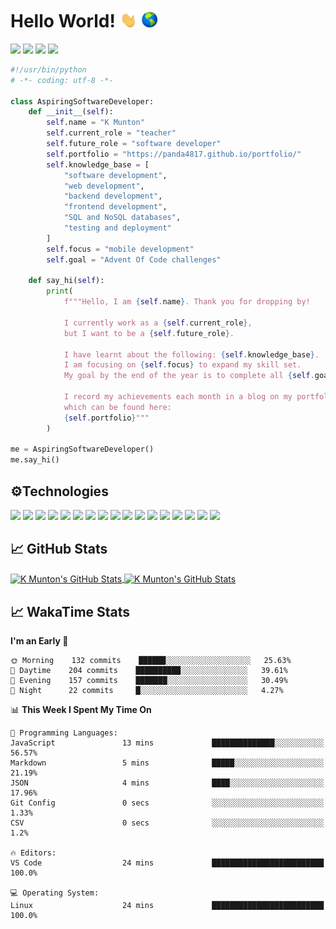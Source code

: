 # Hello World! <img src="https://raw.githubusercontent.com/Panda4817/Panda4817/master/hello.gif" width="30px"/><img src="https://raw.githubusercontent.com/Panda4817/Panda4817/master/world.gif" width="30px"/>

<a href="https://adventofcode.com/">![](https://img.shields.io/badge/%E2%9D%A4-Advent%20Of%20Code-blue)</a>
<a href="https://www.linkedin.com/in/kmunton">![](https://img.shields.io/badge/LinkedIn-Informational?style=flat&logo=linkedin&logoColor=white&color=ff69b4)</a>
<a href="https://codepen.io/k_munton">![](https://img.shields.io/badge/CodePen-Informational?style=flat&logo=codepen&logoColor=white&color=ff69b4)</a>
<a href="https://repl.it/@Panda4817">![](https://img.shields.io/badge/Repl.it-Informational?style=flat&logo=repl.it&logoColor=white&color=ff69b4)</a>

```python
#!/usr/bin/python
# -*- coding: utf-8 -*-

class AspiringSoftwareDeveloper:
    def __init__(self):
        self.name = "K Munton"
        self.current_role = "teacher"
        self.future_role = "software developer"
        self.portfolio = "https://panda4817.github.io/portfolio/"
        self.knowledge_base = [
            "software development",
            "web development",
            "backend development",
            "frontend development",
            "SQL and NoSQL databases",
            "testing and deployment"
        ]
        self.focus = "mobile development"
        self.goal = "Advent Of Code challenges"

    def say_hi(self):
        print(
            f"""Hello, I am {self.name}. Thank you for dropping by!

            I currently work as a {self.current_role}, 
            but I want to be a {self.future_role}.

            I have learnt about the following: {self.knowledge_base}.
            I am focusing on {self.focus} to expand my skill set.
            My goal by the end of the year is to complete all {self.goal}.
            
            I record my achievements each month in a blog on my portfolio website, 
            which can be found here: 
            {self.portfolio}"""
        )

me = AspiringSoftwareDeveloper()
me.say_hi()
```
## ⚙️Technologies

![](https://img.shields.io/badge/OS-WSL_Ubuntu-informational?style=flat&logo=linux&logoColor=white&color=blue)
![](https://img.shields.io/badge/Editor-VS_Code-informational?style=flat&logo=visual-studio-code&logoColor=white&color=blue)
![](https://img.shields.io/badge/Code-Python3-informational?style=flat&logo=python&logoColor=white&color=blue)
![](https://img.shields.io/badge/Code-JavaScript-informational?style=flat&logo=javascript&logoColor=white&color=blue)
![](https://img.shields.io/badge/Code-React-informational?style=flat&logo=react&logoColor=white&color=blue)
![](https://img.shields.io/badge/Code-Node.js-informational?style=flat&logo=node.js&logoColor=white&color=blue)
![](https://img.shields.io/badge/Shell-Bash-informational?style=flat&logo=gnu-bash&logoColor=white&color=blue)
![](https://img.shields.io/badge/Web-HTML-informational?style=flat&logo=HTML5&logoColor=white&color=blue)
![](https://img.shields.io/badge/Web-CSS-informational?style=flat&logo=CSS3&logoColor=white&color=blue)
![](https://img.shields.io/badge/Web-Bootstrap-informational?style=flat&logo=bootstrap&logoColor=white&color=blue)
![](https://img.shields.io/badge/Web-jQuery-informational?style=flat&logo=jquery&logoColor=white&color=blue)
![](https://img.shields.io/badge/Database-SQL-informational?style=flat&logo=sqlite&logoColor=white&color=blue)
![](https://img.shields.io/badge/Database-NoSQL-informational?style=flat&logo=mongodb&logoColor=white&color=blue)
![](https://img.shields.io/badge/Tools-Travis_Cl-informational?style=flat&logo=travis-ci&logoColor=white&color=blue)
![](https://img.shields.io/badge/Tools-Git-informational?style=flat&logo=git&logoColor=white&color=blue)
![](https://img.shields.io/badge/Tools-Heroku-informational?style=flat&logo=heroku&logoColor=white&color=blue)
![](https://img.shields.io/badge/Tools-Netlify-informational?style=flat&logo=netlify&logoColor=white&color=blue)

## 📈 GitHub Stats

<a href="https://github.com/Panda4817/Panda4817">
  <img align="center" src="https://github-readme-stats.vercel.app/api/top-langs/?username=Panda4817&show_icons=true&layout=compact&theme=dracula" alt="K Munton's GitHub Stats" />
</a>

<a href="https://github.com/Panda4817/Panda4817">
  <img align="center" src="https://github-readme-stats.vercel.app/api?username=panda4817&count_private=true&hide=stars,issues&show_icons=true&theme=dracula&hide_rank=true&include_all_commits=true" alt="K Munton's GitHub Stats" />
</a>

## 📈 WakaTime Stats

<!--START_SECTION:waka-->
**I'm an Early 🐤** 

```text
🌞 Morning    132 commits    ██████░░░░░░░░░░░░░░░░░░░   25.63% 
🌆 Daytime    204 commits    ██████████░░░░░░░░░░░░░░░   39.61% 
🌃 Evening    157 commits    ███████░░░░░░░░░░░░░░░░░░   30.49% 
🌙 Night      22 commits     █░░░░░░░░░░░░░░░░░░░░░░░░   4.27%

```


📊 **This Week I Spent My Time On** 

```text
💬 Programming Languages: 
JavaScript               13 mins             ██████████████░░░░░░░░░░░   56.57% 
Markdown                 5 mins              █████░░░░░░░░░░░░░░░░░░░░   21.19% 
JSON                     4 mins              ████░░░░░░░░░░░░░░░░░░░░░   17.96% 
Git Config               0 secs              ░░░░░░░░░░░░░░░░░░░░░░░░░   1.33% 
CSV                      0 secs              ░░░░░░░░░░░░░░░░░░░░░░░░░   1.2%

🔥 Editors: 
VS Code                  24 mins             █████████████████████████   100.0%

💻 Operating System: 
Linux                    24 mins             █████████████████████████   100.0%

```


<!--END_SECTION:waka-->
